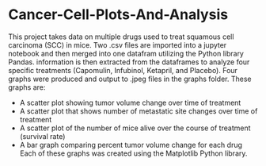 # Cancer-Cell-Plots-And-Analysis
This project takes data on multiple drugs used to treat squamous cell carcinoma (SCC) in mice. Two .csv files are imported into a jupyter notebook and then merged into one datafram utilizing the Python library Pandas. information is then extracted from the dataframes to analyze four specific treatments (Capomulin, Infubinol, Ketapril, and Placebo). Four graphs were produced and output to .jpeg files in the graphs folder. These graphs are:
- A scatter plot showing tumor volume change over time of treatment
- A scatter plot that shows number of metastatic site changes over time of treatment
- A scatter plot of the number of mice alive over the course of treatment (survival rate)
- A bar graph comparing percent tumor volume change for each drug    
Each of these graphs was created using the Matplotlib Python library.
